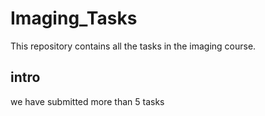 # Imaging_Tasks
This repository contains all the tasks in the imaging course.
## intro 
we have submitted more than 5 tasks 
